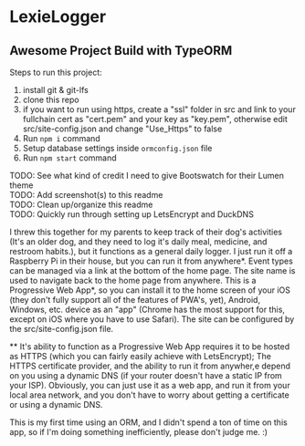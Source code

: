 # LexieLogger
## Awesome Project Build with TypeORM

Steps to run this project:

1. install git & git-lfs 
2. clone this repo
3. if you want to run using https, create a "ssl" folder in src and link to your fullchain cert as "cert.pem" and your key as "key.pem", otherwise edit src/site-config.json and change "Use_Https" to false
4. Run `npm i` command
5. Setup database settings inside `ormconfig.json` file
6. Run `npm start` command

TODO: See what kind of credit I need to give Bootswatch for their Lumen theme  
TODO: Add screenshot(s) to this readme  
TODO: Clean up/organize this readme  
TODO: Quickly run through setting up LetsEncrypt and DuckDNS

I threw this together for my parents to keep track of their dog's activities (It's an older dog, and they need to log it's daily meal, medicine, and restroom habits.), but it functions as a general daily logger. I just run it off a Raspberry Pi in their house, but you can run it from anywhere*. Event types can be managed via a link at the bottom of the home page. The site name is used to navigate back to the home page from anywhere. This is a Progressive Web App*, so you can install it to the home screen of your iOS (they don't fully support all of the features of PWA's, yet), Android, Windows, etc. device as an "app" (Chrome has the most support for this, except on iOS where you have to use Safari). The site can be configured by the src/site-config.json file.  

** It's ability to function as a Progressive Web App requires it to be hosted as HTTPS (which you can fairly easily achieve with LetsEncrypt); The HTTPS certificate provider, and the ability to run it from anywher,e depend on you using a dynamic DNS (if your router doesn't have a static IP from your ISP). Obviously, you can just use it as a web app, and run it from your local area network, and you don't have to worry about getting a certificate or using a dynamic DNS.  

This is my first time using an ORM, and I didn't spend a ton of time on this app, so if I'm doing something inefficiently, please don't judge me. :)
